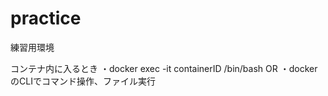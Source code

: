 # practice

練習用環境

コンテナ内に入るとき
・docker exec -it containerID /bin/bash
                OR
・dockerのCLIでコマンド操作、ファイル実行